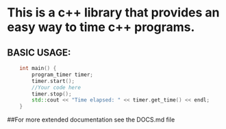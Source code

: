 # This is a c++ library that provides an easy way to time c++ programs.

## BASIC USAGE:
```c++
	int main() {
		program_timer timer;
		timer.start();
		//Your code here
		timer.stop();
		std::cout << "Time elapsed: " << timer.get_time() << endl;
	}
```

##For more extended documentation see the DOCS.md file
